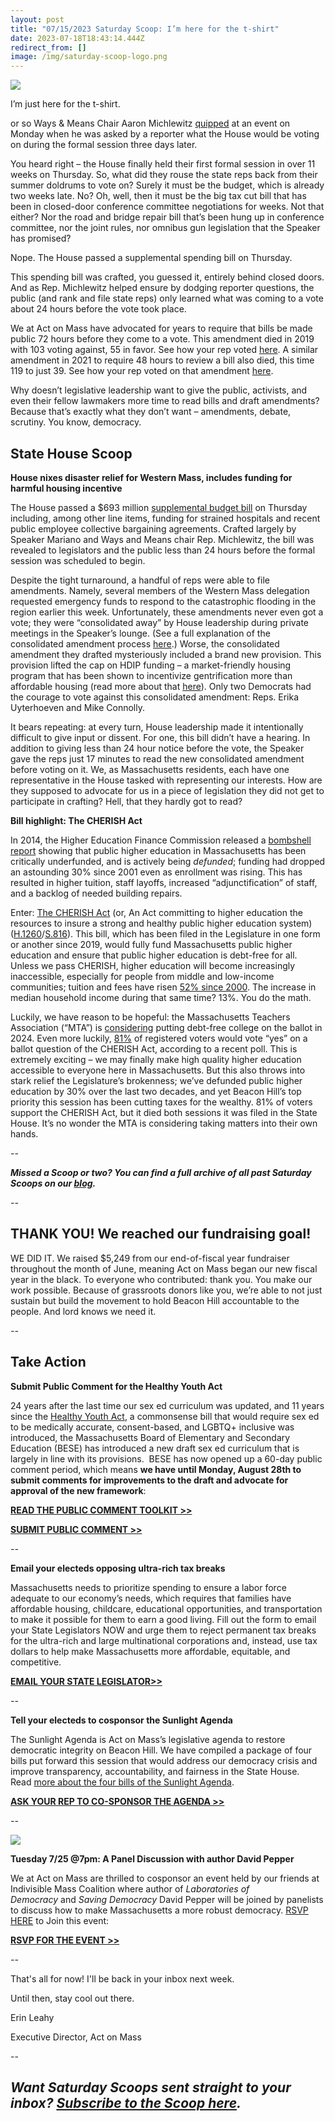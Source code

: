 ```yaml
---
layout: post
title: "07/15/2023 Saturday Scoop: I’m here for the t-shirt"
date: 2023-07-18T18:43:14.444Z
redirect_from: []
image: /img/saturday-scoop-logo.png
---
```

![](https://nvlupin.blob.core.windows.net/images/van/EA/EA007/1/90151/images/Saturday%20Scoop.png)

I’m just here for the t-shirt.

or so Ways & Means Chair Aaron Michlewitz [quipped](https://www.wwlp.com/news/state-politics/house-stirring-from-its-long-slumber/) at an event on Monday when he was asked by a reporter what the House would be voting on during the formal session three days later.

You heard right – the House finally held their first formal session in over 11 weeks on Thursday. So, what did they rouse the state reps back from their summer doldrums to vote on? Surely it must be the budget, which is already two weeks late. No? Oh, well, then it must be the big tax cut bill that has been in closed-door conference committee negotiations for weeks. Not that either? Nor the road and bridge repair bill that’s been hung up in conference committee, nor the joint rules, nor omnibus gun legislation that the Speaker has promised?

Nope. The House passed a supplemental spending bill on Thursday. 

This spending bill was crafted, you guessed it, entirely behind closed doors. And as Rep. Michlewitz helped ensure by dodging reporter questions, the public (and rank and file state reps) only learned what was coming to a vote about 24 hours before the vote took place.

We at Act on Mass have advocated for years to require that bills be made public 72 hours before they come to a vote. This amendment died in 2019 with 103 voting against, 55 in favor. See how your rep voted [here](https://drive.google.com/file/d/1boKxpVLKUzzCMw5Xnebf6iXCBpcOuJbQ/edit). A similar amendment in 2021 to require 48 hours to review a bill also died, this time 119 to just 39. See how your rep voted on that amendment [here](https://drive.google.com/file/d/1177lwmOijxWTG3kJ8IExkt6sR9Ie7byW/view?emci=59f8c2da-a422-ee11-a9bb-00224832eb73}).

Why doesn’t legislative leadership want to give the public, activists, and even their fellow lawmakers more time to read bills and draft amendments? Because that’s exactly what they don’t want – amendments, debate, scrutiny. You know, democracy.

## **State House Scoop**

**House nixes disaster relief for Western Mass, includes funding for harmful housing incentive**

The House passed a $693 million [supplemental budget bill](https://www.wwlp.com/news/state-politics/house-dems-roll-out-new-700m-spending-plan/?utm_medium=&emci=59f8c2da-a422-ee11-a9bb-00224832eb73&emdi=ea000000-0000-0000-0000-000000000001&ceid={{ContactsEmailID}}) on Thursday including, among other line items, funding for strained hospitals and recent public employee collective bargaining agreements. Crafted largely by Speaker Mariano and Ways and Means chair Rep. Michlewitz, the bill was revealed to legislators and the public less than 24 hours before the formal session was scheduled to begin.

Despite the tight turnaround, a handful of reps were able to file amendments. Namely, several members of the Western Mass delegation requested emergency funds to respond to the catastrophic flooding in the region earlier this week. Unfortunately, these amendments never even got a vote; they were “consolidated away” by House leadership during private meetings in the Speaker’s lounge. (See a full explanation of the consolidated amendment process [here](https://actonmass.org/post/2023/05/02/04-29-2023-saturday-scoop-house-passes-budget-with-no-debate?utm_medium=&emci=59f8c2da-a422-ee11-a9bb-00224832eb73&emdi=ea000000-0000-0000-0000-000000000001&ceid={{ContactsEmailID}}).) Worse, the consolidated amendment they drafted mysteriously included a brand new provision. This provision lifted the cap on HDIP funding – a market-friendly housing program that has been shown to incentivize gentrification more than affordable housing (read more about that [here](https://actonmass.org/post/2023/06/20/06-17-2023-saturday-scoop-senate-passes-tax-cut-bill-whiffs-on-affordable-housing?utm_medium=&emci=59f8c2da-a422-ee11-a9bb-00224832eb73&emdi=ea000000-0000-0000-0000-000000000001&ceid={{ContactsEmailID}})). Only two Democrats had the courage to vote against this consolidated amendment: Reps. Erika Uyterhoeven and Mike Connolly. 

It bears repeating: at every turn, House leadership made it intentionally difficult to give input or dissent. For one, this bill didn’t have a hearing. In addition to giving less than 24 hour notice before the vote, the Speaker gave the reps just 17 minutes to read the new consolidated amendment before voting on it. We, as Massachusetts residents, each have one representative in the House tasked with representing our interests. How are they supposed to advocate for us in a piece of legislation they did not get to participate in crafting? Hell, that they hardly got to read?



**Bill highlight: The CHERISH Act**

In 2014, the Higher Education Finance Commission released a [bombshell report](https://www.mass.edu/bhe/lib/documents/HigherEducationFinanceCommission-FinalReport10-2014.pdf?utm_medium=&emci=59f8c2da-a422-ee11-a9bb-00224832eb73&emdi=ea000000-0000-0000-0000-000000000001&ceid={{ContactsEmailID}}) showing that public higher education in Massachusetts has been critically underfunded, and is actively being *defunded*; funding had dropped an astounding 30% since 2001 even as enrollment was rising. This has resulted in higher tuition, staff layoffs, increased “adjunctification” of staff, and a backlog of needed building repairs. 

Enter: [The CHERISH Act](https://actonmass.org/bills/cherish-act-fully-funded-public-higher-ed/?utm_medium=&emci=59f8c2da-a422-ee11-a9bb-00224832eb73&emdi=ea000000-0000-0000-0000-000000000001&ceid={{ContactsEmailID}}) (or, An Act committing to higher education the resources to insure a strong and healthy public higher education system) ([H.1260](https://malegislature.gov/Bills/193/H1260?utm_medium=&emci=59f8c2da-a422-ee11-a9bb-00224832eb73&emdi=ea000000-0000-0000-0000-000000000001&ceid={{ContactsEmailID}})/[S.816](https://malegislature.gov/Bills/193/S816?utm_medium=&emci=59f8c2da-a422-ee11-a9bb-00224832eb73&emdi=ea000000-0000-0000-0000-000000000001&ceid={{ContactsEmailID}})). This bill, which has been filed in the Legislature in one form or another since 2019, would fully fund Massachusetts public higher education and ensure that public higher education is debt-free for all. Unless we pass CHERISH, higher education will become increasingly inaccessible, especially for people from middle and low-income communities; tuition and fees have risen [52% since 2000](https://www.gazettenet.com/Teachers-Poll-On-Possible-Ballot-Questions-51547918?utm_medium=&emci=59f8c2da-a422-ee11-a9bb-00224832eb73&emdi=ea000000-0000-0000-0000-000000000001&ceid={{ContactsEmailID}}). The increase in median household income during that same time? 13%. You do the math. 

Luckily, we have reason to be hopeful: the Massachusetts Teachers Association (“MTA”) is [considering](https://www.gazettenet.com/Teachers-Poll-On-Possible-Ballot-Questions-51547918?utm_medium=&emci=59f8c2da-a422-ee11-a9bb-00224832eb73&emdi=ea000000-0000-0000-0000-000000000001&ceid={{ContactsEmailID}}) putting debt-free college on the ballot in 2024. Even more luckily, [81%](https://www.gazettenet.com/Teachers-Poll-On-Possible-Ballot-Questions-51547918?utm_medium=&emci=59f8c2da-a422-ee11-a9bb-00224832eb73&emdi=ea000000-0000-0000-0000-000000000001&ceid={{ContactsEmailID}}) of registered voters would vote “yes” on a ballot question of the CHERISH Act, according to a recent poll. This is extremely exciting – we may finally make high quality higher education accessible to everyone here in Massachusetts. But this also throws into stark relief the Legislature’s brokenness; we’ve defunded public higher education by 30% over the last two decades, and yet Beacon Hill’s top priority this session has been cutting taxes for the wealthy. 81% of voters support the CHERISH Act, but it died both sessions it was filed in the State House. It’s no wonder the MTA is considering taking matters into their own hands.

\--

***Missed a Scoop or two? You can find a full archive of all past Saturday Scoops on our [blog](https://actonmass.org/blog?utm_medium=&emci=47458325-afbf-ed11-a8e0-00224832e811&emdi=ea000000-0000-0000-0000-000000000001&ceid={{ContactsEmailID}}).***

*\--*

## THANK YOU! We reached our fundraising goal!

WE DID IT. We raised $5,249 from our end-of-fiscal year fundraiser throughout the month of June, meaning Act on Mass began our new fiscal year in the black. To everyone who contributed: thank you. You make our work possible. Because of grassroots donors like you, we’re able to not just sustain but build the movement to hold Beacon Hill accountable to the people. And lord knows we need it.  

*\--*

## **Take Action**

**Submit Public Comment for the Healthy Youth Act**

24 years after the last time our sex ed curriculum was updated, and 11 years since the [Healthy Youth Act](https://actonmass.org/bills/healthy-youth-act/?utm_medium=&emci=59f8c2da-a422-ee11-a9bb-00224832eb73&emdi=ea000000-0000-0000-0000-000000000001&ceid={{ContactsEmailID}}), a commonsense bill that would require sex ed to be medically accurate, consent-based, and LGBTQ+ inclusive was introduced, the Massachusetts Board of Elementary and Secondary Education (BESE) has introduced a new draft sex ed curriculum that is largely in line with its provisions.  BESE has now opened up a 60-day public comment period, which means **we have until Monday, August 28th to submit comments for improvements to the draft and advocate for approval of the new framework**[](https://docs.google.com/document/d/1HrPo6triUMe7c4DOcG7RCDr02kD8bKpeTKurlcBj2V8/edit?utm_medium=&emci=59f8c2da-a422-ee11-a9bb-00224832eb73&emdi=ea000000-0000-0000-0000-000000000001&ceid={{ContactsEmailID}}):

**[READ THE PUBLIC COMMENT TOOLKIT >>](https://docs.google.com/document/d/1HrPo6triUMe7c4DOcG7RCDr02kD8bKpeTKurlcBj2V8/edit?utm_medium=&emci=59f8c2da-a422-ee11-a9bb-00224832eb73&emdi=ea000000-0000-0000-0000-000000000001&ceid={{ContactsEmailID}})**

**[SUBMIT PUBLIC COMMENT >>](https://survey.alchemer.com/s3/6646350/Comprehensive-Health-and-Physical-Education-Framework-Public-Comment?utm_medium=&emci=59f8c2da-a422-ee11-a9bb-00224832eb73&emdi=ea000000-0000-0000-0000-000000000001&ceid={{ContactsEmailID}})**

*\--*

**Email your electeds opposing ultra-rich tax breaks**

Massachusetts needs to prioritize spending to ensure a labor force adequate to our economy’s needs, which requires that families have affordable housing, childcare, educational opportunities, and transportation to make it possible for them to earn a good living. Fill out the form to email your State Legislators NOW and urge them to reject permanent tax breaks for the ultra-rich and large multinational corporations and, instead, use tax dollars to help make Massachusetts more affordable, equitable, and competitive.

**[EMAIL YOUR STATE LEGISLATOR>>](https://actionnetwork.org/letters/conference-committee-2?clear_id=true&utm_medium=&emci=59f8c2da-a422-ee11-a9bb-00224832eb73&emdi=ea000000-0000-0000-0000-000000000001&ceid={{ContactsEmailID}})**

*\--*

**Tell your electeds to cosponsor the Sunlight Agenda**

The Sunlight Agenda is Act on Mass’s legislative agenda to restore democratic integrity on Beacon Hill. We have compiled a package of four bills put forward this session that would address our democracy crisis and improve transparency, accountability, and fairness in the State House. Read [more about the four bills of the Sunlight Agenda](https://actonmass.org/sunlight-agenda?utm_medium=&emci=59f8c2da-a422-ee11-a9bb-00224832eb73&emdi=ea000000-0000-0000-0000-000000000001&ceid={{ContactsEmailID}}). 

**[ASK YOUR REP TO CO-SPONSOR THE AGENDA >>](https://secure.everyaction.com/F_UoOFh69EeHYBOQfO4uew2?utm_medium=&emci=59f8c2da-a422-ee11-a9bb-00224832eb73&emdi=ea000000-0000-0000-0000-000000000001&ceid={{ContactsEmailID}})**

*\--*

![](/img/image-2-.png)

**Tuesday 7/25 @7pm: A Panel Discussion with author David Pepper**

We at Act on Mass are thrilled to cosponsor an event held by our friends at Indivisible Mass Coalition where author of *Laboratories of Democracy* and *Saving Democracy* David Pepper will be joined by panelists to discuss how to make Massachusetts a more robust democracy. [RSVP HERE](https://us02web.zoom.us/meeting/register/tZUofu2srT8oGdMYO5l6gcQYWMl6UKS471H5?utm_medium=&emci=59f8c2da-a422-ee11-a9bb-00224832eb73&emdi=ea000000-0000-0000-0000-000000000001&ceid={{ContactsEmailID}}) to Join this event:

**[RSVP FOR THE EVENT >>](https://us02web.zoom.us/meeting/register/tZUofu2srT8oGdMYO5l6gcQYWMl6UKS471H5?utm_medium=&emci=59f8c2da-a422-ee11-a9bb-00224832eb73&emdi=ea000000-0000-0000-0000-000000000001&ceid={{ContactsEmailID}})**

*\--*

That's all for now! I'll be back in your inbox next week.

Until then, stay cool out there.

Erin Leahy

Executive Director, Act on Mass

\--

## ***Want Saturday Scoops sent straight to your inbox? [Subscribe to the Scoop here](https://secure.everyaction.com/1iWRboEfXUyjUvBt5HMoZw2).***